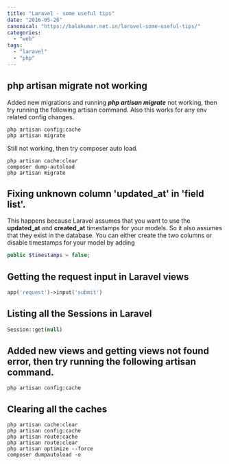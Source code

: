 ```yaml
---
title: "Laravel - some useful tips"
date: "2016-05-26"
canonical: "https://balakumar.net.in/laravel-some-useful-tips/"
categories: 
  - "web"
tags: 
  - "laravel"
  - "php"
---
```


## php artisan migrate not working

Added new migrations and running _**php artisan migrate**_ not working, then try running the following artisan command. Also this works for any env related config changes.

```shell
php artisan config:cache
php artisan migrate
```

Still not working, then try composer auto load.

```shell
php artisan cache:clear
composer dump-autoload
php artisan migrate
```

## Fixing unknown column 'updated_at' in 'field list'.

This happens because Laravel assumes that you want to use the **updated_at** and **created_at** timestamps for your models. So it also assumes that they exist in the database. You can either create the two columns or disable timestamps for your model by adding

```php
public $timestamps = false;
```

## Getting the request input in Laravel views

```php
app('request')->input('submit')
```

## Listing all the Sessions in Laravel

```php
Session::get(null)
```

## Added new views and getting views not found error, then try running the following artisan command.

```shell
php artisan config:cache
```

## Clearing all the caches

```shell
php artisan cache:clear
php artisan config:cache
php artisan route:cache
php artisan route:clear
php artisan optimize --force
composer dumpautoload -o
```
